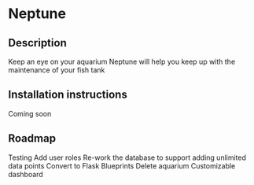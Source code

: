 # Neptune
## Description
Keep an eye on your aquarium
Neptune will help you keep up with the maintenance of your fish tank

## Installation instructions
Coming soon

## Roadmap
Testing
Add user roles
Re-work the database to support adding unlimited data points
Convert to Flask Blueprints
Delete aquarium
Customizable dashboard